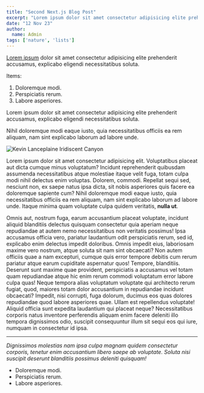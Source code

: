 ```yaml
---
title: "Second Next.js Blog Post"
excerpt: "Lorem ipsum dolor sit amet consectetur adipisicing elite prehenderit accusamus, explicabo eligendi necessitatibus soluta."
date: "12 Nov 23"
author:
  name: Admin
tags: ['nature', 'lists']
---
```


[Lorem ipsum](https://k-vega.com/) dolor sit amet consectetur adipisicing elite prehenderit accusamus, explicabo eligendi necessitatibus soluta. 

Items:
1. Doloremque modi.
2. Perspiciatis rerum.
3. Labore asperiores.

Lorem ipsum dolor sit amet consectetur adipisicing elite prehenderit accusamus, explicabo eligendi necessitatibus soluta.   

Nihil doloremque modi eaque iusto, quia necessitatibus officiis ea rem aliquam, nam sint explicabo laborum ad labore unde.

![Kevin Lanceplaine Iridiscent Canyon](https://images.unsplash.com/photo-1492724724894-7464c27d0ceb?ixid=MnwxMjA3fDB8MHxwaG90by1wYWdlfHx8fGVufDB8fHx8&ixlib=rb-1.2.1&auto=format&fit=crop&w=1674&q=80)

Lorem ipsum dolor sit amet consectetur adipisicing elit. Voluptatibus placeat aut dicta cumque minus voluptatum? Incidunt reprehenderit quibusdam assumenda necessitatibus atque molestiae itaque velit fuga, totam culpa modi nihil delectus enim voluptas. Dolorem, commodi. Repellat sequi sed, nesciunt non, ex saepe natus ipsa dicta, sit nobis asperiores quis facere ea doloremque sapiente cum? Nihil doloremque modi eaque iusto, quia necessitatibus officiis ea rem aliquam, nam sint explicabo laborum ad labore unde. Itaque minima quam voluptate culpa quidem veritatis, **nulla ut**.

Omnis aut, nostrum fuga, earum accusantium placeat voluptate, incidunt aliquid blanditiis delectus quisquam consectetur quia aperiam neque repudiandae at autem nemo necessitatibus non veritatis possimus! Ipsa accusamus officia vero, pariatur laudantium odit perspiciatis rerum, sed id, explicabo enim delectus impedit doloribus. Omnis impedit eius, laboriosam maxime vero nostrum, atque soluta sit nam sint obcaecati? Non autem officiis quae a nam excepturi, cumque quis error tempore debitis cum rerum pariatur atque earum cupiditate aspernatur quos! Tempore, blanditiis. Deserunt sunt maxime quae provident, perspiciatis a accusamus vel totam quam repudiandae atque hic enim rerum commodi voluptatum error labore culpa quas! Neque tempora alias voluptatum voluptate qui architecto rerum fugiat, quod, maiores totam dolor accusantium in repudiandae incidunt obcaecati? Impedit, nisi corrupti, fuga dolorum, ducimus eos quas dolores repudiandae quod labore asperiores quae. Ullam est repellendus voluptate! Aliquid officia sunt expedita laudantium qui placeat neque? Necessitatibus corporis natus inventore perferendis aliquam enim facere deleniti illo tempora dignissimos odio, suscipit consequuntur illum sit sequi eos qui iure, numquam in consectetur id ipsa.
***
   _Dignissimos molestias nam ipsa culpa magnam quidem consectetur corporis, tenetur enim accusantium libero saepe ab voluptate. Soluta nisi suscipit deserunt blanditiis possimus deleniti quisquam!_

* Doloremque modi.
* Perspiciatis rerum.
* Labore asperiores.
